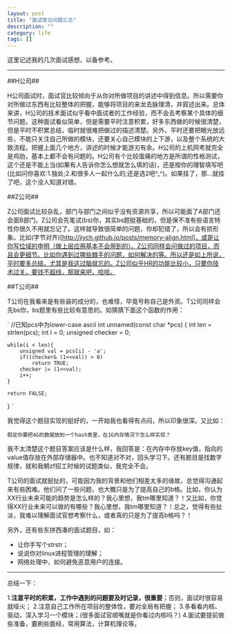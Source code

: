 ```yaml
---
layout: post 
title: "面试常见问题汇总"
description: ""
category: life 
tags: []
---
```


这里记述我的几次面试感想，以备参考。

----------------------------

##H公司##

H公司面试时，面试官比较倾向于从你对所做项目的讲述中得到信息。所以需要你对所做过东西有比较整体的把握，能够将项目的来龙去脉理清，并叙述出来。总体来讲，H公司的技术面试似乎看中面试者的工作经验，而不会去考察某个具体的细节问题。这种面试看似简单，但是需要平时注意积累，好多东西做的时候很清楚，但是平时不积累总结，临时就很难把做过的描述清楚。另外，平时还要把眼光放远些，不能只关注自己所做的模块，还要关心自己模块的上下游，以及整个系统的大致流程。把握上面几个地方，讲述的时候才能游刃有余。H公司的上机网考就完全是鸡肋，基本上都不会有问题的。H公司有个比较蛋痛的地方是所谓的性格测试，这个还是不能上当(如果有人告诉你怎么想就怎么填的话)，还是按你的理智填写吧(比如问你喜欢:1.独处;2.和很多人一起什么的;还是选2吧^_^)。如果挂了，那...就挂了吧，这个没人知道对错。


##Z公司##

Z公司面试比较杂乱，部门与部门之间似乎没有资源共享，所以可能面了A部门还会面B部门。Z公司会先笔试(bs)你，其实bs题挺基础的，但是保不准有些语言特性你很久不用就忘记了。这样就导致很简单的问题，你却犯错了，所以会有损形象。比如(字节对齐)[http://jiych.github.io/posts/memory-align.html]，或是让你写位域的申明（做上层应用基本不会用到的）。Z公司同样会问做过的项目，而且会更细节。比如你遇到过哪些棘手的问题，如何解决的等。所以还是如上所说，平时要多总结，尤其是我这过脑就忘的。Z公司似乎HR的功能比较小，只要你技术过关，要钱不超线，那就来吧，哈哈。

##T公司##

T公司在我看来是有些装的成分的，也难怪，毕竟号称自己是外资。T公司同样会先bs你，bs题里有些比较有意思的。如猜猜下面这个函数的作用：

`
//已知pcs中为lower-case ascii
int unnamed(const char *pcs)
{
	int len = strlen(pcs);
	int i = 0;
	unsigned checker = 0;

	while(i < len){
		unsigned val = pcs[i] - 'a';
		if((checker& (1<<val)) > 0)
			return TRUE;
		checker |= (1<<val);
		i++;
	}

	return FALSE;
}
`

我觉得这个题目实现的挺好的，一开始我也看得有点闷，所以印象很深。又比如：

`
假定你要把4G的数据放到一个hash表里，在1G内存情况下怎么样实现？
`

我不太清楚这个题目答案应该是什么样，我回答是：在内存中存放key值，指向的value值存放在外部存储器中。也不知道对不对，回头学习下。还有题目是找数字规律，就和我朝zf招工时候的试题类似，我完全不会。

T公司的面试就挺扯的，可能因为我的背景和他们相差太多的缘故，总觉得沟通起来有些困难。他们问了一些问题，也大概只是为了提高自己的b格。比如，你认为XX行业未来可能的趋势是怎么样的？我心里想，我tm哪里知道？！又比如，你觉得XX行业未来可以做的有哪些？我心里想，我tm哪里知道？！总之，觉得有些扯淡，我难以理解面试官想考察什么，或者真的只是为了提高b格吗？！

另外，还有些东拼西凑的面试题目，如：

- 让你手写个strstr；
- 说说你对linux进程管理的理解；
- 网络处理中，如何避免恶意用户的连接。

------------------------------

总结一下：

1.<b>注意平时的积累，工作中遇到的问题要及时记录，很重要</b>；否则，面试时很容易就哑火；
2.注意自己工作所在项目的整体性，要对全局有把握；
3.多看看内核、驱动，深入学习一个模块；(很多面试官顺嘴就是你看过内核吗？)
4.面试要提前做些准备，要刷些面经，常用算法，计算机理论等。

